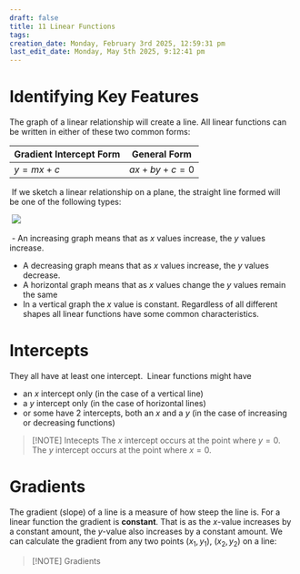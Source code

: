 ```yaml
---
draft: false
title: 11 Linear Functions
tags:
creation_date: Monday, February 3rd 2025, 12:59:31 pm
last_edit_date: Monday, May 5th 2025, 9:12:41 pm
---
```


# Identifying Key Features

The graph of a linear relationship will create a line. All linear functions can be written in either of these two common forms:

| Gradient Intercept Form | General Form |
| ----------------------- | ------------ |
| $y=mx+c$                | $ax+by+c=0$  |

 If we sketch a linear relationship on a plane, the straight line formed will be one of the following types:

 ![](https://mathspace-au-production-media.mathspace.co/media/upload/images/10-functions-and-logs/increasingdecreasinggg.svg)

 - An increasing graph means that as $x$ values increase, the $y$ values increase.

- A decreasing graph means that as $x$ values increase, the $y$ values decrease.
- A horizontal graph means that as $x$ values change the $y$ values remain the same
- In a vertical graph the $x$ value is constant.
Regardless of all different shapes all linear functions have some common characteristics.

# Intercepts

They all have at least one intercept.  Linear functions might have

- an $x$ intercept only (in the case of a vertical line)
- a $y$ intercept only (in the case of horizontal lines) 
- or some have $2$ intercepts, both an $x$ and a $y$ (in the case of increasing or decreasing functions)

> [!NOTE] Intecepts
> The $x$ intercept occurs at the point where $y=0$.
The $y$ intercept occurs at the point where $x=0$.

# Gradients

The gradient (slope) of a line is a measure of how steep the line is. For a linear function the gradient is **constant**. That is as the $x$-value increases by a constant amount, the $y$-value also increases by a constant amount. We can calculate the gradient from any two points $(x_{1}​,y_{1})$, $(x_{2}​,y_{2}​)$ on a line:

> [!NOTE] Gradients
